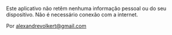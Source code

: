 Este aplicativo não retêm nenhuma informação pessoal ou do seu dispositivo.
Não é necessário conexão com a internet.

Por alexandrevolkert@gmail.com
